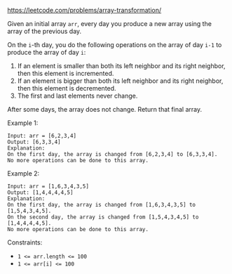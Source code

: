 https://leetcode.com/problems/array-transformation/

Given an initial array `arr`, every day you produce a new array using the array of the previous day.

On the `i`-th day, you do the following operations on the array of day `i-1` to produce the array of day `i`:

1.  If an element is smaller than both its left neighbor and its right neighbor, then this element is incremented.
2.  If an element is bigger than both its left neighbor and its right neighbor, then this element is decremented.
3.  The first and last elements never change.

After some days, the array does not change. Return that final array.

Example 1:
```
Input: arr = [6,2,3,4]
Output: [6,3,3,4]
Explanation:
On the first day, the array is changed from [6,2,3,4] to [6,3,3,4].
No more operations can be done to this array.
```
Example 2:
```
Input: arr = [1,6,3,4,3,5]
Output: [1,4,4,4,4,5]
Explanation:
On the first day, the array is changed from [1,6,3,4,3,5] to [1,5,4,3,4,5].
On the second day, the array is changed from [1,5,4,3,4,5] to [1,4,4,4,4,5].
No more operations can be done to this array.
```
Constraints:

-   `1 <= arr.length <= 100`
-   `1 <= arr[i] <= 100`
